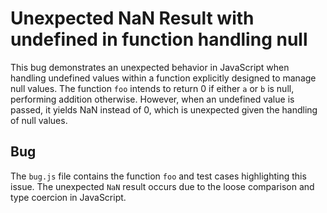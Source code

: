 # Unexpected NaN Result with undefined in function handling null

This bug demonstrates an unexpected behavior in JavaScript when handling undefined values within a function explicitly designed to manage null values. The function `foo` intends to return 0 if either `a` or `b` is null, performing addition otherwise. However, when an undefined value is passed, it yields NaN instead of 0, which is unexpected given the handling of null values.

## Bug

The `bug.js` file contains the function `foo` and test cases highlighting this issue.  The unexpected `NaN` result occurs due to the loose comparison and type coercion in JavaScript.
